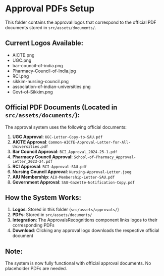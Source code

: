 # Approval PDFs Setup

This folder contains the approval logos that correspond to the official PDF documents stored in `src/assets/documents/`.

## Current Logos Available:
- AICTE.png
- UGC.png
- bar-council-of-india.png
- Pharmacy-Council-of-India.jpg
- RCI.png
- sikkim-nursing-council.png
- association-of-indian-universities.png
- Govt-of-Sikkim.png

## Official PDF Documents (Located in `src/assets/documents/`):
The approval system uses the following official documents:

1. **UGC Approval**: `UGC-Letter-Copy-to-SAU.pdf`
2. **AICTE Approval**: `Common-AICTE-Approval-Letter-for-All-Universities.pdf`
3. **Bar Council Approval**: `BCI_Approval_2024-25-1.pdf`
4. **Pharmacy Council Approval**: `School-of-Pharmacy_Approval-Letter_2023-24.pdf`
5. **RCI Approval**: `RCI-Approval-SAU.pdf`
6. **Nursing Council Approval**: `Nursing-Approval-Letter.jpeg`
7. **AIU Membership**: `AIU-Membership-Letter-SAU.pdf`
8. **Government Approval**: `SAU-Gazette-Notification-Copy.pdf`

## How the System Works:
1. **Logos**: Stored in this folder (`src/assets/approvals/`)
2. **PDFs**: Stored in `src/assets/documents/`
3. **Integration**: The ApprovalsRecognitions component links logos to their corresponding PDFs
4. **Download**: Clicking any approval logo downloads the respective official document

## Note:
The system is now fully functional with official approval documents. No placeholder PDFs are needed.
